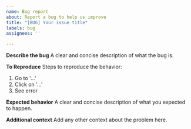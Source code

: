 ```yaml
---
name: Bug report
about: Report a bug to help us improve
title: "[BUG] Your issue title"
labels: bug
assignees: ''

---
```


**Describe the bug**
A clear and concise description of what the bug is.

**To Reproduce**
Steps to reproduce the behavior:

1. Go to '...'
2. Click on '...'
3. See error

**Expected behavior**
A clear and concise description of what you expected to happen.

**Additional context**
Add any other context about the problem here.
